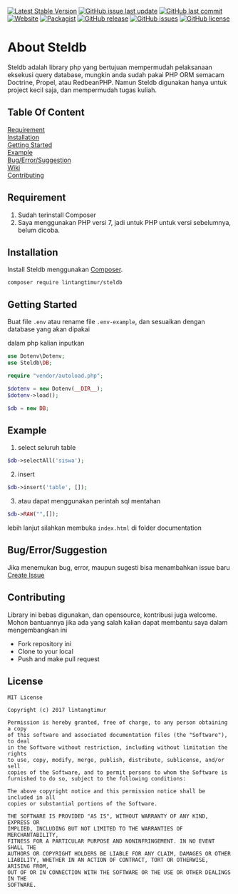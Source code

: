 [![Latest Stable Version](https://poser.pugx.org/lintangtimur/steldb/v/stable)](https://packagist.org/packages/lintangtimur/steldb)
[![GitHub issue last update](https://img.shields.io/github/issues/detail/last-update/lintangtimur/Steldb/979.svg?style=flat-square)]()
[![GitHub last commit](https://img.shields.io/github/last-commit/lintangtimur/Steldb.svg?style=flat-square)]()
[![Website](https://img.shields.io/website-up-down-green-red/http/stelindb.net.svg?label=stelindb&style=flat-square)](https://stelindb.net)
[![Packagist](https://img.shields.io/packagist/dt/lintangtimur/steldb.svg?style=flat-square)]()
[![GitHub release](https://img.shields.io/github/release/lintangtimur/Steldb.svg?style=flat-square)]()
[![GitHub issues](https://img.shields.io/github/issues/lintangtimur/Steldb.svg?style=flat-square)](https://github.com/lintangtimur/Steldb/issues)
[![GitHub license](https://img.shields.io/github/license/lintangtimur/Steldb.svg?style=flat-square)](https://github.com/lintangtimur/Steldb/blob/master/LICENSE)

# About Steldb
Steldb adalah library php yang bertujuan mempermudah pelaksanaan eksekusi query database, mungkin anda sudah pakai PHP ORM semacam Doctrine, Propel, atau RedbeanPHP.
Namun Steldb digunakan hanya untuk project kecil saja, dan mempermudah tugas kuliah.

## Table Of Content

[Requirement](#requirement)  
[Installation](#installation)  
[Getting Started](#getting-started)  
[Example](#example)  
[Bug/Error/Suggestion](#bugerrorsuggestion)  
[Wiki](https://github.com/lintangtimur/Steldb/wiki)  
[Contributing](#contributing)  
## Requirement
1. Sudah terinstall Composer
2. Saya menggunakan PHP versi 7, jadi untuk PHP untuk versi sebelumnya, belum dicoba.

## Installation
Install Steldb menggunakan [Composer](https://getcomposer.org/).

<code>composer require lintangtimur/steldb </code>

## Getting Started
Buat file ```.env``` atau rename file ```.env-example```, dan sesuaikan dengan database yang akan dipakai

dalam php kalian inputkan
```php
use Dotenv\Dotenv;
use Steldb\DB;

require "vendor/autoload.php";

$dotenv = new Dotenv(__DIR__);
$dotenv->load();

$db = new DB;
```

## Example
1. select seluruh table
```php
$db->selectAll('siswa');
```
2. insert
```php
$db->insert('table', []);
```
3. atau dapat menggunakan perintah sql mentahan
```php
$db->RAW("",[]);
```

lebih lanjut silahkan membuka ```index.html``` di folder documentation
## Bug/Error/Suggestion
Jika menemukan bug, error, maupun sugesti bisa menambahkan issue baru
[Create Issue](https://github.com/lintangtimur/Steldb/issues)

## Contributing
Library ini bebas digunakan, dan opensource, kontribusi juga welcome. Mohon bantuannya jika ada yang salah kalian dapat membantu saya dalam mengembangkan ini
- Fork repository ini
- Clone to your local
- Push and make pull request

## License
```
MIT License

Copyright (c) 2017 lintangtimur

Permission is hereby granted, free of charge, to any person obtaining a copy
of this software and associated documentation files (the "Software"), to deal
in the Software without restriction, including without limitation the rights
to use, copy, modify, merge, publish, distribute, sublicense, and/or sell
copies of the Software, and to permit persons to whom the Software is
furnished to do so, subject to the following conditions:

The above copyright notice and this permission notice shall be included in all
copies or substantial portions of the Software.

THE SOFTWARE IS PROVIDED "AS IS", WITHOUT WARRANTY OF ANY KIND, EXPRESS OR
IMPLIED, INCLUDING BUT NOT LIMITED TO THE WARRANTIES OF MERCHANTABILITY,
FITNESS FOR A PARTICULAR PURPOSE AND NONINFRINGEMENT. IN NO EVENT SHALL THE
AUTHORS OR COPYRIGHT HOLDERS BE LIABLE FOR ANY CLAIM, DAMAGES OR OTHER
LIABILITY, WHETHER IN AN ACTION OF CONTRACT, TORT OR OTHERWISE, ARISING FROM,
OUT OF OR IN CONNECTION WITH THE SOFTWARE OR THE USE OR OTHER DEALINGS IN THE
SOFTWARE.
```
